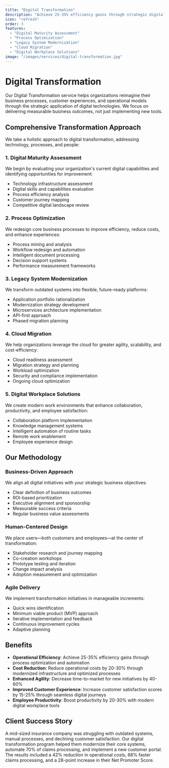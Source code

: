 ```yaml
---
title: "Digital Transformation"
description: "Achieve 25-35% efficiency gains through strategic digital initiatives that modernize legacy systems and create seamless customer experiences."
icon: "refresh"
order: 3
features:
  - "Digital Maturity Assessment"
  - "Process Optimization"
  - "Legacy System Modernization"
  - "Cloud Migration"
  - "Digital Workplace Solutions"
image: "/images/services/digital-transformation.jpg"
---
```


# Digital Transformation

Our Digital Transformation service helps organizations reimagine their business processes, customer experiences, and operational models through the strategic application of digital technologies. We focus on delivering measurable business outcomes, not just implementing new tools.

## Comprehensive Transformation Approach

We take a holistic approach to digital transformation, addressing technology, processes, and people:

### 1. Digital Maturity Assessment

We begin by evaluating your organization's current digital capabilities and identifying opportunities for improvement:

- Technology infrastructure assessment
- Digital skills and capabilities evaluation
- Process efficiency analysis
- Customer journey mapping
- Competitive digital landscape review

### 2. Process Optimization

We redesign core business processes to improve efficiency, reduce costs, and enhance experiences:

- Process mining and analysis
- Workflow redesign and automation
- Intelligent document processing
- Decision support systems
- Performance measurement frameworks

### 3. Legacy System Modernization

We transform outdated systems into flexible, future-ready platforms:

- Application portfolio rationalization
- Modernization strategy development
- Microservices architecture implementation
- API-first approach
- Phased migration planning

### 4. Cloud Migration

We help organizations leverage the cloud for greater agility, scalability, and cost-efficiency:

- Cloud readiness assessment
- Migration strategy and planning
- Workload optimization
- Security and compliance implementation
- Ongoing cloud optimization

### 5. Digital Workplace Solutions

We create modern work environments that enhance collaboration, productivity, and employee satisfaction:

- Collaboration platform implementation
- Knowledge management systems
- Intelligent automation of routine tasks
- Remote work enablement
- Employee experience design

## Our Methodology

### Business-Driven Approach

We align all digital initiatives with your strategic business objectives:

- Clear definition of business outcomes
- ROI-based prioritization
- Executive alignment and sponsorship
- Measurable success criteria
- Regular business value assessments

### Human-Centered Design

We place users—both customers and employees—at the center of transformation:

- Stakeholder research and journey mapping
- Co-creation workshops
- Prototype testing and iteration
- Change impact analysis
- Adoption measurement and optimization

### Agile Delivery

We implement transformation initiatives in manageable increments:

- Quick wins identification
- Minimum viable product (MVP) approach
- Iterative implementation and feedback
- Continuous improvement cycles
- Adaptive planning

## Benefits

- **Operational Efficiency**: Achieve 25-35% efficiency gains through process optimization and automation
- **Cost Reduction**: Reduce operational costs by 20-30% through modernized infrastructure and optimized processes
- **Enhanced Agility**: Decrease time-to-market for new initiatives by 40-60%
- **Improved Customer Experience**: Increase customer satisfaction scores by 15-25% through seamless digital journeys
- **Employee Productivity**: Boost productivity by 20-30% with modern digital workplace tools

## Client Success Story

A mid-sized insurance company was struggling with outdated systems, manual processes, and declining customer satisfaction. Our digital transformation program helped them modernize their core systems, automate 70% of claims processing, and implement a new customer portal. The results included a 42% reduction in operational costs, 68% faster claims processing, and a 28-point increase in their Net Promoter Score.
